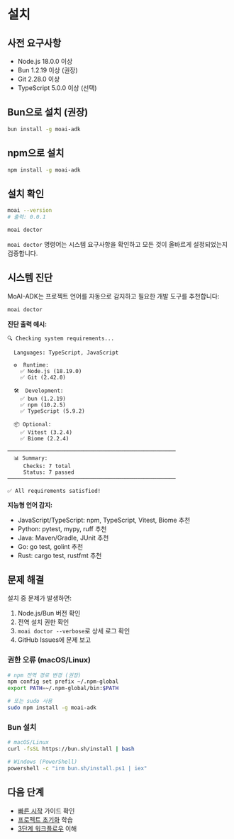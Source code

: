 # 설치

## 사전 요구사항

- Node.js 18.0.0 이상
- Bun 1.2.19 이상 (권장)
- Git 2.28.0 이상
- TypeScript 5.0.0 이상 (선택)

## Bun으로 설치 (권장)

```bash
bun install -g moai-adk
```

## npm으로 설치

```bash
npm install -g moai-adk
```

## 설치 확인

```bash
moai --version
# 출력: 0.0.1

moai doctor
```

`moai doctor` 명령어는 시스템 요구사항을 확인하고 모든 것이 올바르게 설정되었는지 검증합니다.

## 시스템 진단

MoAI-ADK는 프로젝트 언어를 자동으로 감지하고 필요한 개발 도구를 추천합니다:

```bash
moai doctor
```

**진단 출력 예시:**

```
🔍 Checking system requirements...

  Languages: TypeScript, JavaScript

  ⚙️  Runtime:
    ✅ Node.js (18.19.0)
    ✅ Git (2.42.0)

  🛠️  Development:
    ✅ bun (1.2.19)
    ✅ npm (10.2.5)
    ✅ TypeScript (5.9.2)

  📦 Optional:
    ✅ Vitest (3.2.4)
    ✅ Biome (2.2.4)

─────────────────────────────────────────────────────
  📊 Summary:
     Checks: 7 total
     Status: 7 passed
─────────────────────────────────────────────────────

✅ All requirements satisfied!
```

**지능형 언어 감지:**
- JavaScript/TypeScript: npm, TypeScript, Vitest, Biome 추천
- Python: pytest, mypy, ruff 추천
- Java: Maven/Gradle, JUnit 추천
- Go: go test, golint 추천
- Rust: cargo test, rustfmt 추천

## 문제 해결

설치 중 문제가 발생하면:

1. Node.js/Bun 버전 확인
2. 전역 설치 권한 확인
3. `moai doctor --verbose`로 상세 로그 확인
4. GitHub Issues에 문제 보고

### 권한 오류 (macOS/Linux)

```bash
# npm 전역 경로 변경 (권장)
npm config set prefix ~/.npm-global
export PATH=~/.npm-global/bin:$PATH

# 또는 sudo 사용
sudo npm install -g moai-adk
```

### Bun 설치

```bash
# macOS/Linux
curl -fsSL https://bun.sh/install | bash

# Windows (PowerShell)
powershell -c "irm bun.sh/install.ps1 | iex"
```

## 다음 단계

- [빠른 시작](/getting-started/quick-start) 가이드 확인
- [프로젝트 초기화](/getting-started/project-setup) 학습
- [3단계 워크플로우](/guide/workflow) 이해
